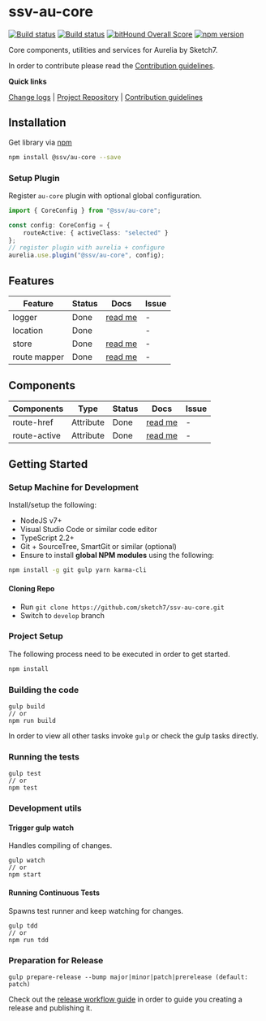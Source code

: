 [projectUri]: https://github.com/sketch7/ssv-au-core
[projectGit]: https://github.com/sketch7/ssv-au-core.git
[changeLog]: ./doc/CHANGELOG.md

[contribWiki]: ./doc/CONTRIBUTION.md
[releaseWorkflowWiki]: ./doc/RELEASE-WORKFLOW.md

[npm]: https://www.npmjs.com

# ssv-au-core
[![Build status](https://ci.appveyor.com/api/projects/status/2e0an5hvxtfs08mf?svg=true)](https://ci.appveyor.com/project/chiko/ssv-au-core)
[![Build status](https://ci.appveyor.com/api/projects/status/2e0an5hvxtfs08mf/branch/master?svg=true)](https://ci.appveyor.com/project/chiko/ssv-au-core/branch/master)
[![bitHound Overall Score](https://www.bithound.io/github/sketch7/ssv-au-core/badges/score.svg)](https://www.bithound.io/github/sketch7/ssv-au-core)
[![npm version](https://badge.fury.io/js/%40ssv%2Fau-core.svg)](https://badge.fury.io/js/%40ssv%2Fau-core)

Core components, utilities and services for Aurelia by Sketch7.

In order to contribute please read the [Contribution guidelines][contribWiki].

**Quick links**

[Change logs][changeLog] | [Project Repository][projectUri] | [Contribution guidelines][contribWiki]

## Installation

Get library via [npm]
```bash
npm install @ssv/au-core --save
```

### Setup Plugin

Register `au-core` plugin with optional global configuration.

```ts
import { CoreConfig } from "@ssv/au-core";

const config: CoreConfig = {
    routeActive: { activeClass: "selected" }
};
// register plugin with aurelia + configure
aurelia.use.plugin("@ssv/au-core", config);
```

## Features

| Feature          | Status           | Docs                    | Issue          |
|------------------|------------------|-------------------------|----------------|
| logger           |             Done | [read me][logger]       | -              |
| location         |             Done |                         | -              |
| store            |             Done | [read me][store]        | -              |
| route mapper     |             Done | [read me][routemapper]  | -              |

## Components

| Components       | Type              | Status          | Docs                       | Issue          |
|------------------|-------------------|-----------------|----------------------------|----------------|
| route-href       | Attribute         |            Done | [read me][routehref]       | -              |
| route-active     | Attribute         |            Done | [read me][routeactive]     | -              |

[logger]: ./src/logging/README.md
[store]: ./src/store/README.md
[routemapper]: ./src/routing/README.md
[routehref]: ./src/routing/route-href/README.md
[routeactive]: ./src/routing/route-active/README.md


## Getting Started

### Setup Machine for Development
Install/setup the following:

- NodeJS v7+
- Visual Studio Code or similar code editor
- TypeScript 2.2+
- Git + SourceTree, SmartGit or similar (optional)
- Ensure to install **global NPM modules** using the following:


```bash
npm install -g git gulp yarn karma-cli
```


#### Cloning Repo

- Run `git clone https://github.com/sketch7/ssv-au-core.git`
- Switch to `develop` branch


### Project Setup
The following process need to be executed in order to get started.

```bash
npm install
```


### Building the code

```
gulp build
// or
npm run build
```
In order to view all other tasks invoke `gulp` or check the gulp tasks directly.

### Running the tests

```
gulp test
// or
npm test
```


### Development utils

#### Trigger gulp watch
Handles compiling of changes.
```
gulp watch
// or
npm start
```


#### Running Continuous Tests
Spawns test runner and keep watching for changes.
```
gulp tdd
// or
npm run tdd
```


### Preparation for Release

```
gulp prepare-release --bump major|minor|patch|prerelease (default: patch)
```
Check out the [release workflow guide][releaseWorkflowWiki] in order to guide you creating a release and publishing it.